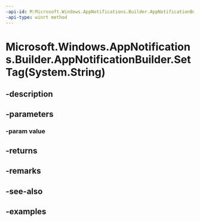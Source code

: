 ```yaml
---
-api-id: M:Microsoft.Windows.AppNotifications.Builder.AppNotificationBuilder.SetTag(System.String)
-api-type: winrt method
---
```


# Microsoft.Windows.AppNotifications.Builder.AppNotificationBuilder.SetTag(System.String)

<!--
public Microsoft.Windows.AppNotifications.Builder.AppNotificationBuilder SetTag (string value);
-->


## -description

## -parameters

### -param value

## -returns

## -remarks

## -see-also

## -examples


